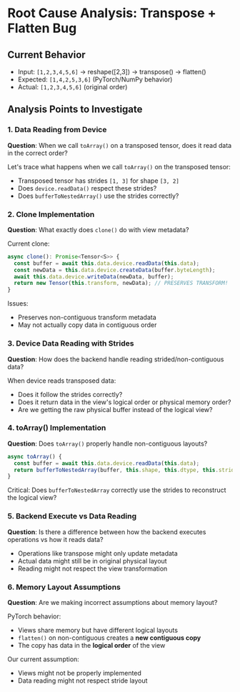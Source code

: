 # Root Cause Analysis: Transpose + Flatten Bug

## Current Behavior
- Input: `[1,2,3,4,5,6]` → reshape([2,3]) → transpose() → flatten()
- Expected: `[1,4,2,5,3,6]` (PyTorch/NumPy behavior)
- Actual: `[1,2,3,4,5,6]` (original order)

## Analysis Points to Investigate

### 1. Data Reading from Device
**Question**: When we call `toArray()` on a transposed tensor, does it read data in the correct order?

Let's trace what happens when we call `toArray()` on the transposed tensor:
- Transposed tensor has strides `[1, 3]` for shape `[3, 2]`
- Does `device.readData()` respect these strides?
- Does `bufferToNestedArray()` use the strides correctly?

### 2. Clone Implementation
**Question**: What exactly does `clone()` do with view metadata?

Current clone:
```typescript
async clone(): Promise<Tensor<S>> {
  const buffer = await this.data.device.readData(this.data);
  const newData = this.data.device.createData(buffer.byteLength);
  await this.data.device.writeData(newData, buffer);
  return new Tensor(this.transform, newData); // PRESERVES TRANSFORM!
}
```

Issues:
- Preserves non-contiguous transform metadata
- May not actually copy data in contiguous order

### 3. Device Data Reading with Strides
**Question**: How does the backend handle reading strided/non-contiguous data?

When device reads transposed data:
- Does it follow the strides correctly?
- Does it return data in the view's logical order or physical memory order?
- Are we getting the raw physical buffer instead of the logical view?

### 4. toArray() Implementation  
**Question**: Does `toArray()` properly handle non-contiguous layouts?

```typescript
async toArray() {
  const buffer = await this.data.device.readData(this.data);
  return bufferToNestedArray(buffer, this.shape, this.dtype, this.strides, this.storage.__offset);
}
```

Critical: Does `bufferToNestedArray` correctly use the strides to reconstruct the logical view?

### 5. Backend Execute vs Data Reading
**Question**: Is there a difference between how the backend executes operations vs how it reads data?

- Operations like transpose might only update metadata
- Actual data might still be in original physical layout
- Reading might not respect the view transformation

### 6. Memory Layout Assumptions
**Question**: Are we making incorrect assumptions about memory layout?

PyTorch behavior:
- Views share memory but have different logical layouts
- `flatten()` on non-contiguous creates a **new contiguous copy**
- The copy has data in the **logical order** of the view

Our current assumption:
- Views might not be properly implemented
- Data reading might not respect stride layout